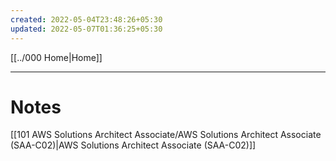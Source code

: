 ```yaml
---
created: 2022-05-04T23:48:26+05:30
updated: 2022-05-07T01:36:25+05:30
---
```

[[../000 Home|Home]]

---
# Notes
[[101 AWS Solutions Architect Associate/AWS Solutions Architect Associate (SAA-C02)|AWS Solutions Architect Associate (SAA-C02)]]